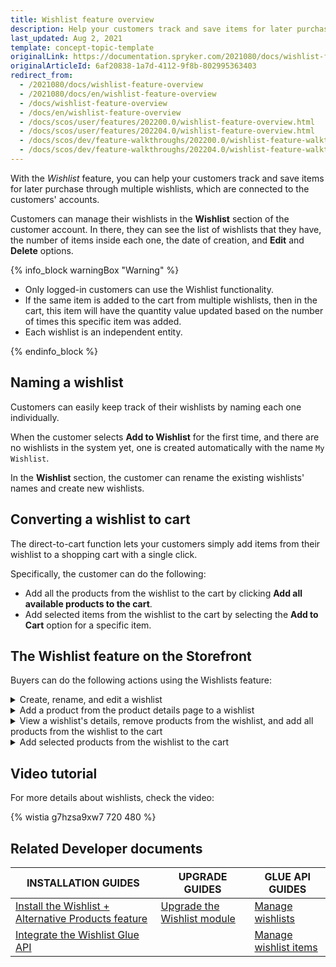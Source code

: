 ```yaml
---
title: Wishlist feature overview
description: Help your customers track and save items for later purchase through multiple Wish Lists, which are connected to the customer' accounts.
last_updated: Aug 2, 2021
template: concept-topic-template
originalLink: https://documentation.spryker.com/2021080/docs/wishlist-feature-overview
originalArticleId: 6af20838-1a7d-4112-9f8b-802995363403
redirect_from:
  - /2021080/docs/wishlist-feature-overview
  - /2021080/docs/en/wishlist-feature-overview
  - /docs/wishlist-feature-overview
  - /docs/en/wishlist-feature-overview
  - /docs/scos/user/features/202200.0/wishlist-feature-overview.html
  - /docs/scos/user/features/202204.0/wishlist-feature-overview.html
  - /docs/scos/dev/feature-walkthroughs/202200.0/wishlist-feature-walkthrough.html
  - /docs/scos/dev/feature-walkthroughs/202204.0/wishlist-feature-walkthrough.html
---
```


With the *Wishlist* feature, you can help your customers track and save items for later purchase through multiple wishlists, which are connected to the customers' accounts.

<!--- Customers can create one or multiple wishlists with different names, add products to them and transfer wishlists to carts (either the entire list, or a specific item from the list) --->

Customers can manage their wishlists in the **Wishlist** section of the customer account. In there, they can see the list of wishlists that they have, the number of items inside each one, the date of creation, and **Edit** and **Delete** options.

<!---Your customers can add items from different lists to the cart.--->

{% info_block warningBox "Warning" %}

* Only logged-in customers can use the Wishlist functionality.
* If the same item is added to the cart from multiple wishlists, then in the cart, this item will have the quantity value updated based on the number of times this specific item was added.
* Each wishlist is an independent entity.

{% endinfo_block %}

## Naming a wishlist

Customers can easily keep track of their wishlists by naming each one individually.

When the customer selects **Add to Wishlist** for the first time, and there are no wishlists in the system yet, one is created automatically with the name `My Wishlist`.

In the **Wishlist** section, the customer can rename the existing wishlists' names and create new wishlists.

## Converting a wishlist to cart

The direct-to-cart function lets your customers simply add items from their wishlist to a shopping cart with a single click.

Specifically, the customer can do the following:
* Add all the products from the wishlist to the cart by clicking **Add all available products to the cart**.
* Add selected items from the wishlist to the cart by selecting the **Add to Cart** option for a specific item.

<!--- ![Multiple wishlists](https://spryker.s3.eu-central-1.amazonaws.com/docs/Features/Wishlist/Multiple+Wishlists/multiple_wishlists.gif)-->

## The Wishlist feature on the Storefront

Buyers can do the following actions using the Wishlists feature:
<details>
<summary markdown='span'>Create, rename, and edit a wishlist </summary>

![create-rename-delete-wishlist](https://spryker.s3.eu-central-1.amazonaws.com/docs/Features/Wishlist/Multiple+Wishlists/create-rename-delete-wishlist.gif)

</details>

<details>
<summary markdown='span'>Add a product from the product details page to a wishlist</summary>

![add-product-from-product-details-page-to-wishlist](https://spryker.s3.eu-central-1.amazonaws.com/docs/Features/Wishlist/Multiple+Wishlists/add-product-from-product-details-page-to-wishlist.gif)

</details>

<details>
<summary markdown='span'>View a wishlist's details, remove products from the wishlist, and add all products from the wishlist to the cart</summary>

![view-details-remove-products-and-add-all-products-from-wishlist-to-cart](https://spryker.s3.eu-central-1.amazonaws.com/docs/Features/Wishlist/Multiple+Wishlists/view-details-remove-products-and-add-all-products-from-wishlist-to-cart.gif)

</details>

<details>
<summary markdown='span'>Add selected products from the wishlist to the cart</summary>

![add-selected-products-to-cart](https://spryker.s3.eu-central-1.amazonaws.com/docs/Features/Wishlist/Multiple+Wishlists/add-selected-items-to-cart.gif)

</details>

## Video tutorial

For more details about wishlists, check the video:

{% wistia g7hzsa9xw7 720 480 %}


## Related Developer documents

| INSTALLATION GUIDES | UPGRADE GUIDES| GLUE API GUIDES  |
|---------|---------|---------|
| [Install the Wishlist + Alternative Products feature](/docs/pbc/all/shopping-list-and-wishlist/{{page.version}}/base-shop/install-and-upgrade/install-features/install-the-wishlist-alternative-products-feature.html)  | [Upgrade the Wishlist module](/docs/pbc/all/shopping-list-and-wishlist/{{page.version}}/base-shop/install-and-upgrade/upgrade-modules/upgrade-the-wishlist-module.html) | [Manage wishlists](/docs/pbc/all/shopping-list-and-wishlist/{{page.version}}/base-shop/manage-using-glue-api/glue-api-manage-wishlists.html)  |
| [Integrate the Wishlist Glue API](/docs/pbc/all/shopping-list-and-wishlist/{{page.version}}/base-shop/install-and-upgrade/install-glue-api/install-the-wishlist-glue-api.html)  |   |[ Manage wishlist items](/docs/pbc/all/shopping-list-and-wishlist/{{page.version}}/base-shop/manage-using-glue-api/glue-api-manage-wishlist-items.html)  |
